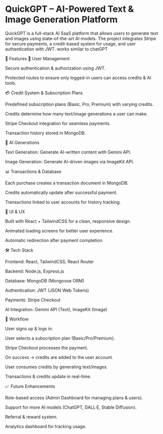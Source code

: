 # QuickGPT – AI-Powered Text & Image Generation Platform

QuickGPT is a full-stack AI SaaS platform that allows users to generate text and images using state-of-the-art AI models. The project integrates Stripe for secure payments, a credit-based system for usage, and user authentication with JWT.
works similar to chatGPT

🚀 Features
🔑 User Management

Secure authentication & authorization using JWT.

Protected routes to ensure only logged-in users can access credits & AI tools.

💳 Credit System & Subscription Plans

Predefined subscription plans (Basic, Pro, Premium) with varying credits.

Credits determine how many text/image generations a user can make.

Stripe Checkout integration for seamless payments.

Transaction history stored in MongoDB.

🎨 AI Generations

Text Generation: Generate AI-written content with Gemini API.

Image Generation: Generate AI-driven images via ImageKit API.

📊 Transactions & Database

Each purchase creates a transaction document in MongoDB.

Credits automatically update after successful payment.

Transactions linked to user accounts for history tracking.

🎨 UI & UX

Built with React + TailwindCSS for a clean, responsive design.

Animated loading screens for better user experience.

Automatic redirection after payment completion.

🛠️ Tech Stack

Frontend: React, TailwindCSS, React Router

Backend: Node.js, Express.js

Database: MongoDB (Mongoose ORM)

Authentication: JWT (JSON Web Tokens)

Payments: Stripe Checkout

AI Integration: Gemini API (Text), ImageKit (Image)

📌 Workflow

User signs up & logs in.

User selects a subscription plan (Basic/Pro/Premium).

Stripe Checkout processes the payment.

On success → credits are added to the user account.

User consumes credits by generating text/images.

Transactions & credits update in real-time.

📈 Future Enhancements

Role-based access (Admin Dashboard for managing plans & users).

Support for more AI models (ChatGPT, DALL·E, Stable Diffusion).

Referral & reward system.

Analytics dashboard for tracking usage.
